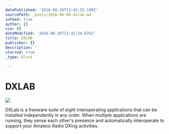 ```yaml
---
datePublished: '2016-08-26T13:42:25.199Z'
sourcePath: _posts/2016-06-06-dxlab.md
inFeed: true
author: []
via: {}
dateModified: '2016-08-26T13:42:24.876Z'
title: DXLAB
publisher: {}
description: ''
starred: true
_type: Blurb

---
```

# DXLAB
![](https://the-grid-user-content.s3-us-west-2.amazonaws.com/8798c561-12cf-4ec1-b12f-8fb903cef1dc.jpg)

<article style=""><p>DXLab is a freeware suite of eight interoperating applications that can be installed independently in any order. When multiple applications are running, they sense each other's presence and automatically interoperate to support your Amateur Radio DXing activities.</p></article>